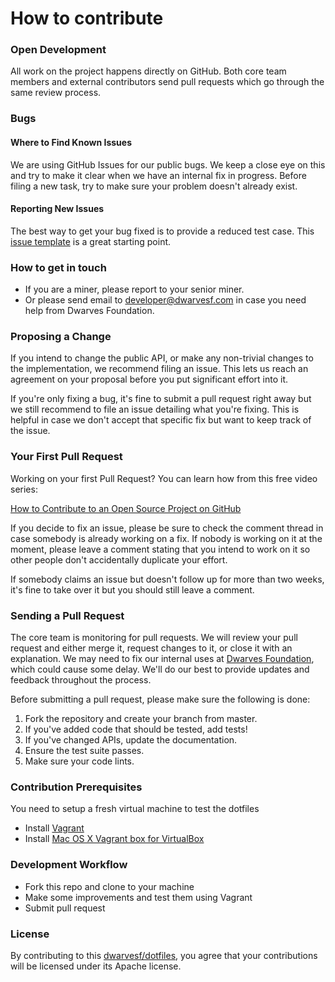 # How to contribute

### Open Development

All work on the project happens directly on GitHub. Both core team members and external contributors send pull requests which go through the same review process.

### Bugs

#### Where to Find Known Issues

We are using GitHub Issues for our public bugs. We keep a close eye on this and try to make it clear when we have an internal fix in progress. Before filing a new task, try to make sure your problem doesn't already exist.

#### Reporting New Issues

The best way to get your bug fixed is to provide a reduced test case. This [issue template](http://github.com/dwarvesf/dotfiles/issues/new) is a great starting point.

### How to get in touch

- If you are a miner, please report to your senior miner.
- Or please send email to developer@dwarvesf.com in case you need help from Dwarves Foundation.

### Proposing a Change

If you intend to change the public API, or make any non-trivial changes to the implementation, we recommend filing an issue. This lets us reach an agreement on your proposal before you put significant effort into it.

If you're only fixing a bug, it's fine to submit a pull request right away but we still recommend to file an issue detailing what you're fixing. This is helpful in case we don't accept that specific fix but want to keep track of the issue.

### Your First Pull Request

Working on your first Pull Request? You can learn how from this free video series:

[How to Contribute to an Open Source Project on GitHub](https://egghead.io/courses/how-to-contribute-to-an-open-source-project-on-github)

If you decide to fix an issue, please be sure to check the comment thread in case somebody is already working on a fix. If nobody is working on it at the moment, please leave a comment stating that you intend to work on it so other people don't accidentally duplicate your effort.

If somebody claims an issue but doesn't follow up for more than two weeks, it's fine to take over it but you should still leave a comment.

### Sending a Pull Request

The core team is monitoring for pull requests. We will review your pull request and either merge it, request changes to it, or close it with an explanation. We may need to fix our internal uses at [Dwarves Foundation](d.foundation), which could cause some delay. We'll do our best to provide updates and feedback throughout the process.

Before submitting a pull request, please make sure the following is done:

  1. Fork the repository and create your branch from master.
  2. If you've added code that should be tested, add tests!
  3. If you've changed APIs, update the documentation.
  4. Ensure the test suite passes.
  5. Make sure your code lints.

### Contribution Prerequisites

You need to setup a fresh virtual machine to test the dotfiles

- Install [Vagrant](https://docs.vagrantup.com/v2/installation/)
- Install [Mac OS X Vagrant box for VirtualBox](https://github.com/AndrewDryga/vagrant-box-osx)

### Development Workflow

- Fork this repo and clone to your machine
- Make some improvements and test them using Vagrant
- Submit pull request

### License

By contributing to this [dwarvesf/dotfiles](https://github.com/dwarvesf/dotfiles), you agree that your contributions will be licensed under its Apache license.